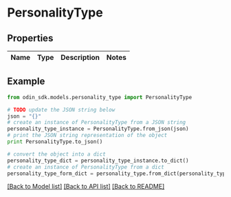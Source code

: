 # PersonalityType


## Properties

Name | Type | Description | Notes
------------ | ------------- | ------------- | -------------

## Example

```python
from odin_sdk.models.personality_type import PersonalityType

# TODO update the JSON string below
json = "{}"
# create an instance of PersonalityType from a JSON string
personality_type_instance = PersonalityType.from_json(json)
# print the JSON string representation of the object
print PersonalityType.to_json()

# convert the object into a dict
personality_type_dict = personality_type_instance.to_dict()
# create an instance of PersonalityType from a dict
personality_type_form_dict = personality_type.from_dict(personality_type_dict)
```
[[Back to Model list]](../README.md#documentation-for-models) [[Back to API list]](../README.md#documentation-for-api-endpoints) [[Back to README]](../README.md)


